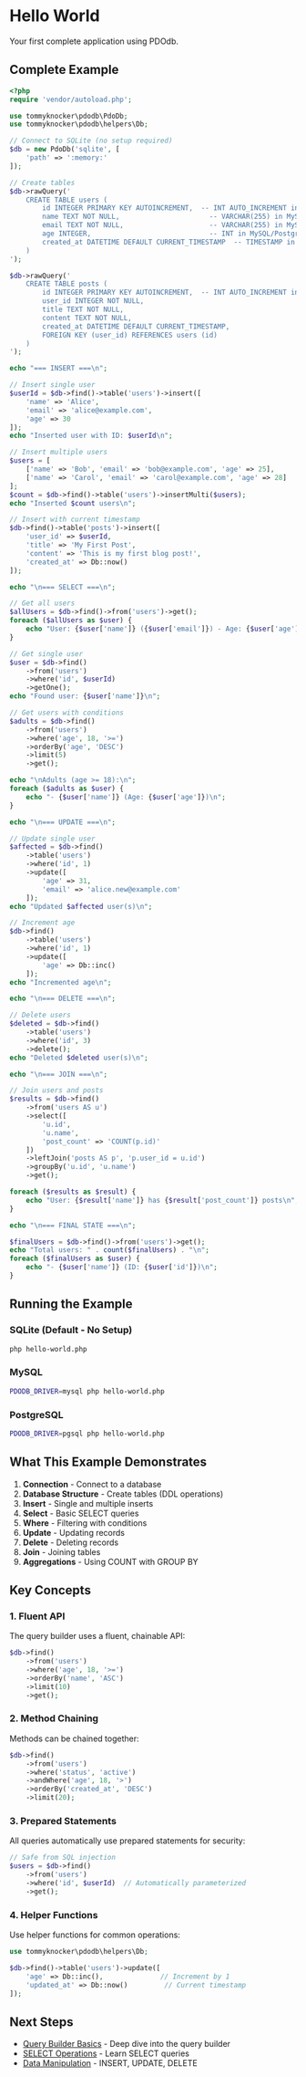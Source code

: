 # Hello World

Your first complete application using PDOdb.

## Complete Example

```php
<?php
require 'vendor/autoload.php';

use tommyknocker\pdodb\PdoDb;
use tommyknocker\pdodb\helpers\Db;

// Connect to SQLite (no setup required)
$db = new PdoDb('sqlite', [
    'path' => ':memory:'
]);

// Create tables
$db->rawQuery('
    CREATE TABLE users (
        id INTEGER PRIMARY KEY AUTOINCREMENT,  -- INT AUTO_INCREMENT in MySQL, SERIAL in PostgreSQL
        name TEXT NOT NULL,                      -- VARCHAR(255) in MySQL/PostgreSQL
        email TEXT NOT NULL,                     -- VARCHAR(255) in MySQL/PostgreSQL
        age INTEGER,                             -- INT in MySQL/PostgreSQL
        created_at DATETIME DEFAULT CURRENT_TIMESTAMP  -- TIMESTAMP in MySQL/PostgreSQL
    )
');

$db->rawQuery('
    CREATE TABLE posts (
        id INTEGER PRIMARY KEY AUTOINCREMENT,  -- INT AUTO_INCREMENT in MySQL, SERIAL in PostgreSQL
        user_id INTEGER NOT NULL,
        title TEXT NOT NULL,
        content TEXT NOT NULL,
        created_at DATETIME DEFAULT CURRENT_TIMESTAMP,
        FOREIGN KEY (user_id) REFERENCES users (id)
    )
');

echo "=== INSERT ===\n";

// Insert single user
$userId = $db->find()->table('users')->insert([
    'name' => 'Alice',
    'email' => 'alice@example.com',
    'age' => 30
]);
echo "Inserted user with ID: $userId\n";

// Insert multiple users
$users = [
    ['name' => 'Bob', 'email' => 'bob@example.com', 'age' => 25],
    ['name' => 'Carol', 'email' => 'carol@example.com', 'age' => 28]
];
$count = $db->find()->table('users')->insertMulti($users);
echo "Inserted $count users\n";

// Insert with current timestamp
$db->find()->table('posts')->insert([
    'user_id' => $userId,
    'title' => 'My First Post',
    'content' => 'This is my first blog post!',
    'created_at' => Db::now()
]);

echo "\n=== SELECT ===\n";

// Get all users
$allUsers = $db->find()->from('users')->get();
foreach ($allUsers as $user) {
    echo "User: {$user['name']} ({$user['email']}) - Age: {$user['age']}\n";
}

// Get single user
$user = $db->find()
    ->from('users')
    ->where('id', $userId)
    ->getOne();
echo "Found user: {$user['name']}\n";

// Get users with conditions
$adults = $db->find()
    ->from('users')
    ->where('age', 18, '>=')
    ->orderBy('age', 'DESC')
    ->limit(5)
    ->get();

echo "\nAdults (age >= 18):\n";
foreach ($adults as $user) {
    echo "- {$user['name']} (Age: {$user['age']})\n";
}

echo "\n=== UPDATE ===\n";

// Update single user
$affected = $db->find()
    ->table('users')
    ->where('id', 1)
    ->update([
        'age' => 31,
        'email' => 'alice.new@example.com'
    ]);
echo "Updated $affected user(s)\n";

// Increment age
$db->find()
    ->table('users')
    ->where('id', 1)
    ->update([
        'age' => Db::inc()
    ]);
echo "Incremented age\n";

echo "\n=== DELETE ===\n";

// Delete users
$deleted = $db->find()
    ->table('users')
    ->where('id', 3)
    ->delete();
echo "Deleted $deleted user(s)\n";

echo "\n=== JOIN ===\n";

// Join users and posts
$results = $db->find()
    ->from('users AS u')
    ->select([
        'u.id',
        'u.name',
        'post_count' => 'COUNT(p.id)'
    ])
    ->leftJoin('posts AS p', 'p.user_id = u.id')
    ->groupBy('u.id', 'u.name')
    ->get();

foreach ($results as $result) {
    echo "User: {$result['name']} has {$result['post_count']} posts\n";
}

echo "\n=== FINAL STATE ===\n";

$finalUsers = $db->find()->from('users')->get();
echo "Total users: " . count($finalUsers) . "\n";
foreach ($finalUsers as $user) {
    echo "- {$user['name']} (ID: {$user['id']})\n";
}
```

## Running the Example

### SQLite (Default - No Setup)

```bash
php hello-world.php
```

### MySQL

```bash
PDODB_DRIVER=mysql php hello-world.php
```

### PostgreSQL

```bash
PDODB_DRIVER=pgsql php hello-world.php
```

## What This Example Demonstrates

1. **Connection** - Connect to a database
2. **Database Structure** - Create tables (DDL operations)
3. **Insert** - Single and multiple inserts
4. **Select** - Basic SELECT queries
5. **Where** - Filtering with conditions
6. **Update** - Updating records
7. **Delete** - Deleting records
8. **Join** - Joining tables
9. **Aggregations** - Using COUNT with GROUP BY

## Key Concepts

### 1. Fluent API

The query builder uses a fluent, chainable API:

```php
$db->find()
    ->from('users')
    ->where('age', 18, '>=')
    ->orderBy('name', 'ASC')
    ->limit(10)
    ->get();
```

### 2. Method Chaining

Methods can be chained together:

```php
$db->find()
    ->from('users')
    ->where('status', 'active')
    ->andWhere('age', 18, '>')
    ->orderBy('created_at', 'DESC')
    ->limit(20);
```

### 3. Prepared Statements

All queries automatically use prepared statements for security:

```php
// Safe from SQL injection
$users = $db->find()
    ->from('users')
    ->where('id', $userId)  // Automatically parameterized
    ->get();
```

### 4. Helper Functions

Use helper functions for common operations:

```php
use tommyknocker\pdodb\helpers\Db;

$db->find()->table('users')->update([
    'age' => Db::inc(),              // Increment by 1
    'updated_at' => Db::now()         // Current timestamp
]);
```

## Next Steps

- [Query Builder Basics](../02-core-concepts/query-builder-basics.md) - Deep dive into the query builder
- [SELECT Operations](../03-query-builder/select-operations.md) - Learn SELECT queries
- [Data Manipulation](../03-query-builder/data-manipulation.md) - INSERT, UPDATE, DELETE
